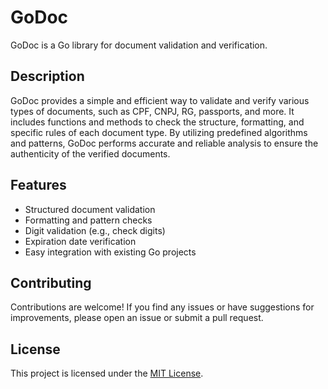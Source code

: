 # GoDoc

GoDoc is a Go library for document validation and verification.

## Description

GoDoc provides a simple and efficient way to validate and verify various types of documents, such as CPF, CNPJ, RG, passports, and more. It includes functions and methods to check the structure, formatting, and specific rules of each document type. By utilizing predefined algorithms and patterns, GoDoc performs accurate and reliable analysis to ensure the authenticity of the verified documents.

## Features

- Structured document validation
- Formatting and pattern checks
- Digit validation (e.g., check digits)
- Expiration date verification
- Easy integration with existing Go projects

## Contributing

Contributions are welcome! If you find any issues or have suggestions for improvements, please open an issue or submit a pull request.

## License

This project is licensed under the [MIT License](LICENSE).
